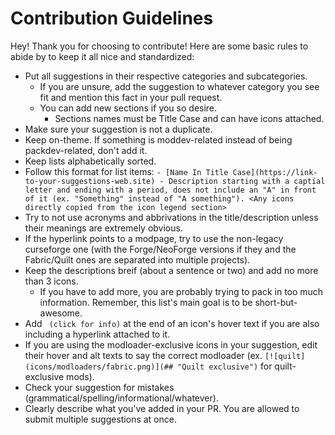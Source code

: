 # Contribution Guidelines

Hey! Thank you for choosing to contribute! Here are some basic rules to abide by to keep it all nice and standardized:

* Put all suggestions in their respective categories and subcategories.
  * If you are unsure, add the suggestion to whatever category you see fit and mention this fact in your pull request.
  * You can add new sections if you so desire.
    * Sections names must be Title Case and can have icons attached.
* Make sure your suggestion is not a duplicate.
* Keep on-theme. If something is moddev-related instead of being packdev-related, don't add it.
* Keep lists alphabetically sorted.
* Follow this format for list items: `- [Name In Title Case](https://link-to-your-suggestions-web.site) - Description starting with a captial letter and ending with a period, does not include an "A" in front of it (ex. "Something" instead of "A something"). <Any icons directly copied from the icon legend section>`
* Try to not use acronyms and abbrivations in the title/description unless their meanings are extremely obvious.
* If the hyperlink points to a modpage, try to use the non-legacy curseforge one (with the Forge/NeoForge versions if they and the Fabric/Quilt ones are separated into multiple projects).
* Keep the descriptions breif (about a sentence or two) and add no more than 3 icons.
  * If you have to add more, you are probably trying to pack in too much information. Remember, this list's main goal is to be short-but-awesome.
* Add ` (click for info)` at the end of an icon's hover text if you are also including a hyperlink attached to it.
* If you are using the modloader-exclusive icons in your suggestion, edit their hover and alt texts to say the correct modloader (ex. `[![quilt](icons/modloaders/fabric.png)](## "Quilt exclusive")` for quilt-exclusive mods).
* Check your suggestion for mistakes (grammatical/spelling/informational/whatever).
* Clearly describe what you've added in your PR. You are allowed to submit multiple suggestions at once.
